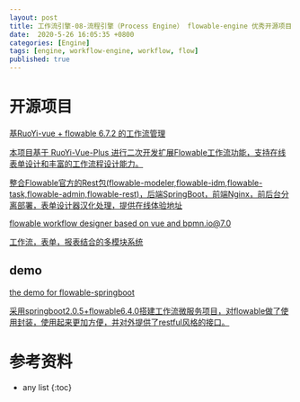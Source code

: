 ```yaml
---
layout: post
title: 工作流引擎-08-流程引擎（Process Engine） flowable-engine 优秀开源项目
date:  2020-5-26 16:05:35 +0800
categories: [Engine]
tags: [engine, workflow-engine, workflow, flow]
published: true
---
```


# 开源项目

[基RuoYi-vue + flowable 6.7.2 的工作流管理](https://github.com/tony2y/RuoYi-flowable)

[本项目基于 RuoYi-Vue-Plus 进行二次开发扩展Flowable工作流功能，支持在线表单设计和丰富的工作流程设计能力。](https://github.com/KonBAI-Q/RuoYi-Flowable-Plus)

[整合Flowable官方的Rest包(flowable-modeler,flowable-idm,flowable-task,flowable-admin,flowable-rest)，后端SpringBoot，前端Nginx，前后台分离部署，表单设计器汉化处理，提供在线体验地址](https://github.com/ArtIsLong/flowable-ui)

[flowable workflow designer based on vue and bpmn.io@7.0](https://github.com/Nayacco/workflow-bpmn-modeler)

[工作流，表单，报表结合的多模块系统](https://github.com/wengwh/plumdo-work)

## demo

[the demo for flowable-springboot](https://github.com/puhaiyang/flowable-springboot)

[采用springboot2.0.5+flowable6.4.0搭建工作流微服务项目，对flowable做了使用封装，使用起来更加方便，并对外提供了restful风格的接口。](https://github.com/wellzhi/springboot-flowable)





# 参考资料


* any list
{:toc}